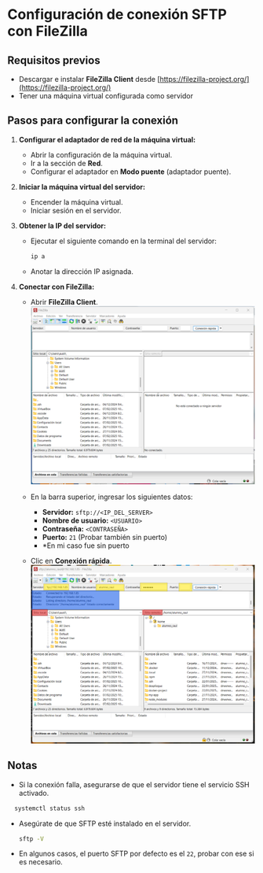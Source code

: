 # Configuración de conexión SFTP con FileZilla

## Requisitos previos
- Descargar e instalar **FileZilla Client** desde [https://filezilla-project.org/](https://filezilla-project.org/)
- Tener una máquina virtual configurada como servidor

## Pasos para configurar la conexión

1. **Configurar el adaptador de red de la máquina virtual:**
   - Abrir la configuración de la máquina virtual.
   - Ir a la sección de **Red**.
   - Configurar el adaptador en **Modo puente** (adaptador puente).

2. **Iniciar la máquina virtual del servidor:**
   - Encender la máquina virtual.
   - Iniciar sesión en el servidor.

3. **Obtener la IP del servidor:**
   - Ejecutar el siguiente comando en la terminal del servidor:
     ```bash
     ip a
     ```
   - Anotar la dirección IP asignada.

4. **Conectar con FileZilla:**
   - Abrir **FileZilla Client**.
     ![Visual](Filezilla_1.png)
     
   - En la barra superior, ingresar los siguientes datos:
     - **Servidor:** `sftp://<IP_DEL_SERVER>`
     - **Nombre de usuario:** `<USUARIO>`
     - **Contraseña:** `<CONTRASEÑA>`
     - **Puerto:** `21` (Probar también sin puerto)
     - *En mi caso fue sin puerto
   - Clic en **Conexión rápida**.
     ![Visual](Filezilla_2.png)

## Notas
- Si la conexión falla, asegurarse de que el servidor tiene el servicio SSH activado.
 ```bash
   systemctl status ssh
   ```
- Asegúrate de que SFTP esté instalado en el servidor.
   ```bash
   sftp -V
   ```
- En algunos casos, el puerto SFTP por defecto es el `22`, probar con ese si es necesario.
